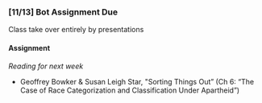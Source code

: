 ### [11/13] Bot Assignment Due

Class take over entirely by presentations

#### Assignment

_Reading for next week_
- Geoffrey Bowker & Susan Leigh Star, "Sorting Things Out” (Ch 6: “The Case of Race Categorization and Classification Under Apartheid”)

